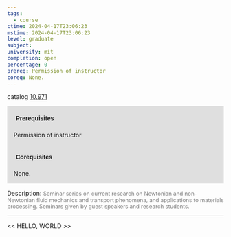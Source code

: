 ```yaml
---
tags:
  - course
ctime: 2024-04-17T23:06:23
mstime: 2024-04-17T23:06:23
level: graduate
subject: 
university: mit
completion: open
percentage: 0
prereq: Permission of instructor
coreq: None.
---
```


catalog [10.971](http://student.mit.edu/catalog/m10b.html#10.971)

<span style="display: block; padding: 15px; background-color: rgb(100, 100, 100, 0.2);"><font id="m_prereq453_0" style="display: block; font-family: Arial, sans-serif; font-weight: bold; padding: 5px">Prerequisites</font><br><span id="prereq453_0">Permission of instructor</span></span>
<span style="display: block; padding: 15px; background-color: rgb(100, 100, 100, 0.2);"><font id="m_coreq453_0" style="display: block; font-family: Arial, sans-serif; font-weight: bold; padding: 5px">Corequisites</font><br><span id="coreq453_0">None.</span></span>

<font style="">Description:</font>
<font style="color: grey; font-size: 0.8rem;">Seminar series on current research on Newtonian and non-Newtonian fluid mechanics and transport phenomena, and applications to materials processing. Seminars given by guest speakers and research students.</font>



---

<< HELLO, WORLD >>
